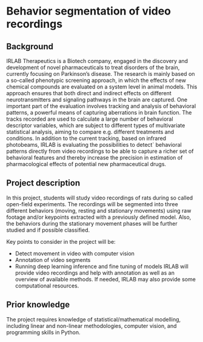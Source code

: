 # Behavior segmentation of video recordings

## Background

IRLAB Therapeutics is a Biotech company, engaged in the discovery and development of novel pharmaceuticals to treat disorders of the brain, currently focusing on Parkinson’s disease. The research is mainly based on a so-called phenotypic screening approach, in which the effects of new chemical compounds are evaluated on a system level in animal models. This approach ensures that both direct and indirect effects on different neurotransmitters and signaling pathways in the brain are captured. One important part of the evaluation involves tracking and analysis of behavioral patterns, a powerful means of capturing aberrations in brain function. The tracks recorded are used to calculate a large number of behavioral descriptor variables, which are subject to different types of multivariate statistical analysis, aiming to compare e.g. different treatments and conditions.
In addition to the current tracking, based on infrared photobeams, IRLAB is evaluating the possibilities to detect` behavioral patterns directly from video recordings to be able to capture a richer set of behavioral features and thereby increase the precision in estimation of pharmacological effects of potential new pharmaceutical drugs.

## Project description

In this project, students will study video recordings of rats during so called open-field experiments. The recordings will be segmented into three different behaviors (moving, resting and stationary movements) using raw footage and/or keypoints extracted with a previously defined model. Also, the behaviors during the stationary movement phases will be further studied and if possible classified.

Key points to consider in the project will be:
* Detect movement in video with computer vision
* Annotation of video segments
* Running deep learning inference and fine tuning of models
IRLAB will provide video recordings and help with annotation as well as an overview of available methods. If needed, IRLAB may also provide some computational resources.

## Prior knowledge

The project requires knowledge of statistical/mathematical modelling, including linear and non-linear methodologies, computer vision, and programming skills in Python.


